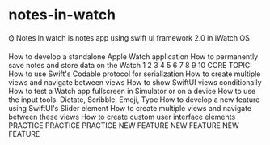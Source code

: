 # notes-in-watch
⌚️ Notes in watch is notes app using swift ui framework 2.0 in iWatch OS

How to develop a standalone Apple Watch application
How to permanently save notes and store data on the Watch
 1 2 3 4 5 6 7 8 9 10
CORE TOPIC
How to use Swift's Codable protocol for serialization
How to create multiple views and navigate between views
How to show SwiftUI views conditionally
How to test a Watch app fullscreen in Simulator or on a device
How to use the input tools: Dictate, Scribble, Emoji, Type
How to develop a new feature using SwiftUI's Slider element How to create multiple views and navigate between these views
How to create custom user interface elements
PRACTICE PRACTICE
PRACTICE NEW FEATURE
NEW FEATURE
NEW FEATURE 
